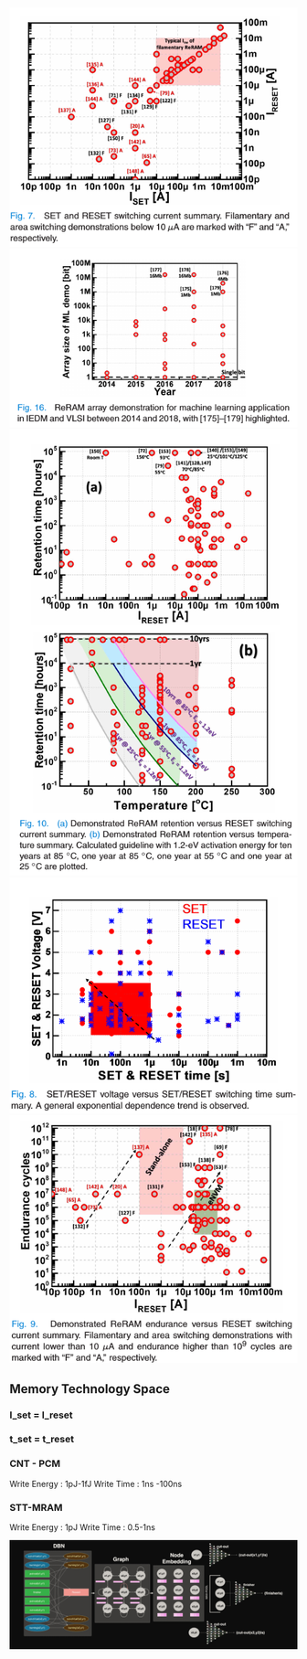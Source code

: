 ![](2020-08-11-01-24-11.png)
![](2020-08-11-01-26-04.png)
![](2020-08-11-01-26-37.png)
![](2020-08-11-01-26-51.png)
![](2020-08-11-01-27-02.png)

## Memory Technology Space

### I_set = I_reset

### t_set = t_reset

### CNT - PCM

Write Energy : 1pJ-1fJ
Write Time : 1ns -100ns

### STT-MRAM

Write Energy : 1pJ
Write Time : 0.5-1ns

![](2020-08-31-21-42-52.png)
